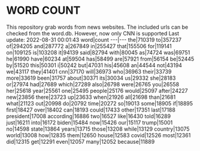 # WORD COUNT
This repository grab words from news websites. The included urls can be checked from the word.db.
However, now only CNN is supported
Last update: 2022-08-31 00:01:43
word|count
---|---
the|710319
to|357237
of|294205
and|287772
a|267849
in|255427
that|155506
for|119141
on|109125
is|103208
it|94139
said|82794
with|80045
as|74724
was|69751
he|61990
have|60234
at|59504
has|58499
are|57921
from|56154
be|52445
by|51520
this|50301
i|50242
but|47031
his|45608
an|44544
not|43194
we|43117
they|41401
cnn|37170
will|36973
who|36963
their|33739
more|33619
been|31757
about|30371
its|30034
us|29332
she|28183
or|27974
had|27689
which|27289
also|26798
were|26765
you|26558
her|25618
year|25561
one|25495
people|25176
would|25097
after|24227
new|23856
there|23723
up|23633
when|21926
all|21698
than|21681
what|21123
out|20998
do|20792
time|20272
so|19013
some|18905
if|18895
first|18427
over|18402
can|18193
could|17433
other|17351
last|17188
president|17008
according|16886
two|16527
like|16430
told|16289
just|16211
into|16172
biden|15484
now|15426
our|15117
trump|15001
no|14598
state|13864
years|13715
those|13208
while|13129
country|13075
world|13008
how|12835
them|12650
house|12583
covid|12526
most|12361
did|12315
get|12291
even|12057
many|12052
because|11889

